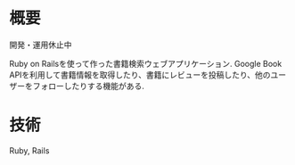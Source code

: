 # 概要
開発・運用休止中

Ruby on Railsを使って作った書籍検索ウェブアプリケーション.
Google Book APIを利用して書籍情報を取得したり、書籍にレビューを投稿したり、他のユーザーをフォローしたりする機能がある.

# 技術
Ruby, Rails


